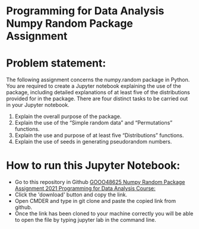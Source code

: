 # Programming for Data Analysis Numpy Random Package Assignment 


# Problem statement:
The following assignment concerns the numpy.random package in Python. You are
required to create a Jupyter notebook explaining the use of the package, including
detailed explanations of at least five of the distributions provided for in the package.
There are four distinct tasks to be carried out in your Jupyter notebook.
1. Explain the overall purpose of the package.
2. Explain the use of the “Simple random data” and “Permutations” functions.
3. Explain the use and purpose of at least five “Distributions” functions.
4. Explain the use of seeds in generating pseudorandom numbers.


# How to run this Jupyter Notebook:

- Go to this repository in Github [GOOO48625 Numpy Random Package Assignment 2021 Programming for Data Analysis Course:](https://github.com/katel85/numpy.random-assignment-) 
- Click the 'download' button and copy the link.
- Open CMDER and type in git clone and paste the copied link from github.
- Once the link has been cloned to your machine correctly you will be able to open the file by typing jupyter lab in the command line.

